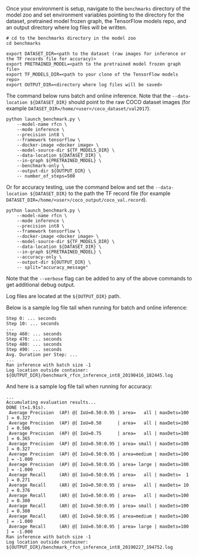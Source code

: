 <!-- 50. Launch benchmark instructions -->
Once your environment is setup, navigate to the `benchmarks` directory of
the model zoo and set environment variables pointing to the directory for the
dataset, pretrained model frozen graph, the TensorFlow models repo, and an output
directory where log files will be written.

```
# cd to the benchmarks directory in the model zoo
cd benchmarks

export DATASET_DIR=<path to the dataset (raw images for inference or the TF records file for accuracy)>
export PRETRAINED_MODEL=<path to the pretrained model frozen graph file>
export TF_MODELS_DIR=<path to your clone of the TensorFlow models repo>
export OUTPUT_DIR=<directory where log files will be saved>
```

The command below runs batch and online inference. Note that the
`--data-location ${DATASET_DIR}` should point to the raw COCO dataset images
(for example `DATASET_DIR=/home/<user>/coco_dataset/val2017`).
```
python launch_benchmark.py \
    --model-name rfcn \
    --mode inference \
    --precision int8 \
    --framework tensorflow \
    --docker-image <docker image> \
    --model-source-dir ${TF_MODELS_DIR} \
    --data-location ${DATASET_DIR} \
    --in-graph ${PRETRAINED_MODEL} \
    --benchmark-only \
    --output-dir ${OUTPUT_DIR} \
    -- number_of_steps=500
```

Or for accuracy testing, use the command below and set the `--data-location ${DATASET_DIR}`
to the path the TF record file (for example `DATASET_DIR=/home/<user>/coco_output/coco_val.record`).
```
python launch_benchmark.py \
    --model-name rfcn \
    --mode inference \
    --precision int8 \
    --framework tensorflow \
    --docker-image <docker image> \
    --model-source-dir ${TF_MODELS_DIR} \
    --data-location ${DATASET_DIR} \
    --in-graph ${PRETRAINED_MODEL} \
    --accuracy-only \
    --output-dir ${OUTPUT_DIR} \
    -- split="accuracy_message"
```

Note that the `--verbose` flag can be added to any of the above commands
to get additional debug output.

Log files are located at the `${OUTPUT_DIR}` path.

Below is a sample log file tail when running for batch
and online inference:
```
Step 0: ... seconds
Step 10: ... seconds
...
Step 460: ... seconds
Step 470: ... seconds
Step 480: ... seconds
Step 490: ... seconds
Avg. Duration per Step: ...
...
Ran inference with batch size -1
Log location outside container: ${OUTPUT_DIR}/benchmark_rfcn_inference_int8_20190416_182445.log
```

And here is a sample log file tail when running for accuracy:
```
...
Accumulating evaluation results...
DONE (t=1.91s).
 Average Precision  (AP) @[ IoU=0.50:0.95 | area=   all | maxDets=100 ] = 0.327
 Average Precision  (AP) @[ IoU=0.50      | area=   all | maxDets=100 ] = 0.506
 Average Precision  (AP) @[ IoU=0.75      | area=   all | maxDets=100 ] = 0.365
 Average Precision  (AP) @[ IoU=0.50:0.95 | area= small | maxDets=100 ] = 0.327
 Average Precision  (AP) @[ IoU=0.50:0.95 | area=medium | maxDets=100 ] = -1.000
 Average Precision  (AP) @[ IoU=0.50:0.95 | area= large | maxDets=100 ] = -1.000
 Average Recall     (AR) @[ IoU=0.50:0.95 | area=   all | maxDets=  1 ] = 0.271
 Average Recall     (AR) @[ IoU=0.50:0.95 | area=   all | maxDets= 10 ] = 0.376
 Average Recall     (AR) @[ IoU=0.50:0.95 | area=   all | maxDets=100 ] = 0.380
 Average Recall     (AR) @[ IoU=0.50:0.95 | area= small | maxDets=100 ] = 0.380
 Average Recall     (AR) @[ IoU=0.50:0.95 | area=medium | maxDets=100 ] = -1.000
 Average Recall     (AR) @[ IoU=0.50:0.95 | area= large | maxDets=100 ] = -1.000
Ran inference with batch size -1
Log location outside container: ${OUTPUT_DIR}/benchmark_rfcn_inference_int8_20190227_194752.log
```
